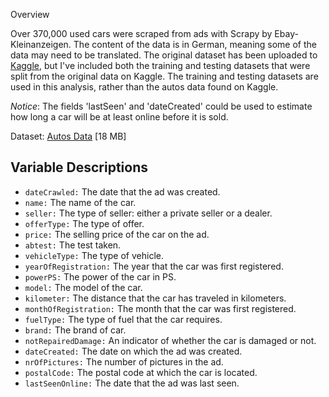 Overview

Over 370,000 used cars were scraped from ads with Scrapy by Ebay-Kleinanzeigen. The content of the data is in German, meaning some of the data may need to be translated. The original dataset has been uploaded to [Kaggle](https://www.kaggle.com/), but I've included both the training and testing datasets that were split from the original data on Kaggle. The training and testing datasets are used in this analysis, rather than the autos data found on Kaggle.

*Notice*: The fields 'lastSeen' and 'dateCreated' could be used to estimate how long a car will be at least online before it is sold.

Dataset: [Autos Data](https://www.kaggle.com/orgesleka/used-cars-database) [18 MB]

## Variable Descriptions

- `dateCrawled:` The date that the ad was created.
- `name:` The name of the car.
- `seller:` The type of seller: either a private seller or a dealer.
- `offerType:` The type of offer.
- `price:` The selling price of the car on the ad.
- `abtest:` The test taken.
- `vehicleType:` The type of vehicle.
- `yearOfRegistration:` The year that the car was first registered.
- `powerPS:` The power of the car in PS.
- `model:` The model of the car.
- `kilometer:` The distance that the car has traveled in kilometers.
- `monthOfRegistration:` The month that the car was first registered.
- `fuelType:` The type of fuel that the car requires.
- `brand:` The brand of car.
- `notRepairedDamage:` An indicator of whether the car is damaged or not.
- `dateCreated:` The date on which the ad was created.
- `nrOfPictures:` The number of pictures in the ad.
- `postalCode:` The postal code at which the car is located.
- `lastSeenOnline:` The date that the ad was last seen.
